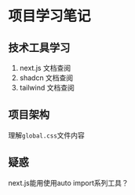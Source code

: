 # 项目学习笔记

## 技术工具学习

1. next.js 文档查阅
2. shadcn 文档查阅
3. tailwind 文档查阅

## 项目架构

理解`global.css`文件内容

## 疑惑

next.js能用使用auto import系列工具？
